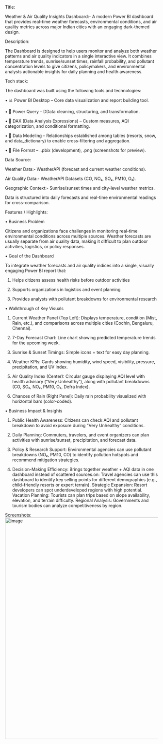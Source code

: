 Title:

Weather & Air Quality Insights Dashboard:-
A modern Power BI dashboard that provides real-time weather forecasts, environmental conditions, and air quality metrics across major Indian cities with an engaging dark-themed design.

Description:

The Dashboard is designed to help users monitor and analyze both weather patterns and air quality indicators in a single interactive view. It combines temperature trends, sunrise/sunset times, rainfall probability, and pollutant concentration levels to give citizens, policymakers, and environmental analysts actionable insights for daily planning and health awareness.

Tech stack:

The dashboard was built using the following tools and technologies:

• 📊 Power BI Desktop – Core data visualization and report building tool.

• 📂 Power Query – DData cleaning, structuring, and transformation.

• 🧠 DAX (Data Analysis Expressions) – Custom measures, AQI categorization, and conditional formatting.

• 📝 Data Modeling – Relationships established among tables (resorts, snow, and data_dictionary) to enable cross-filtering and aggregation.

• 📁 File Format – ..pbix (development), .png (screenshots for preview).

Data Source:

Weather Data:- WeatherAPI (forecast and current weather conditions).

Air Quality Data:- WeatherAPI Datasets (CO, NO₂, SO₂, PM10, O₃).

Geographic Context:- Sunrise/sunset times and city-level weather metrics.

Data is structured into daily forecasts and real-time environmental readings for cross-comparison.

Features / Highlights:

• Business Problem

Citizens and organizations face challenges in monitoring real-time environmental conditions across multiple sources. Weather forecasts are usually separate from air quality data, making it difficult to plan outdoor activities, logistics, or policy responses.

• Goal of the Dashboard

To integrate weather forecasts and air quality indices into a single, visually engaging Power BI report that:

1. Helps citizens assess health risks before outdoor activities

2. Supports organizations in logistics and event planning

3. Provides analysts with pollutant breakdowns for environmental research

• Walkthrough of Key Visuals

1. Current Weather Panel (Top Left): Displays temperature, condition (Mist, Rain, etc.), and comparisons across multiple cities (Cochin, Bengaluru, Chennai).

2. 7-Day Forecast Chart: Line chart showing predicted temperature trends for the upcoming week.

3. Sunrise & Sunset Timings: Simple icons + text for easy day planning.

4. Weather KPIs: Cards showing humidity, wind speed, visibility, pressure, precipitation, and UV index.

5. Air Quality Index (Center): Circular gauge displaying AQI level with health advisory (“Very Unhealthy”), along with pollutant breakdowns (CO, SO₂, NO₂, PM10, O₃, Defra Index).

6. Chances of Rain (Right Panel): Daily rain probability visualized with horizontal bars (color-coded).

• Business Impact & Insights

1. Public Health Awareness: Citizens can check AQI and pollutant breakdown to avoid exposure during “Very Unhealthy” conditions.

2. Daily Planning: Commuters, travelers, and event organizers can plan activities with sunrise/sunset, precipitation, and forecast data.

3. Policy & Research Support: Environmental agencies can use pollutant breakdowns (NO₂, PM10, CO) to identify pollution hotspots and recommend mitigation strategies.

4. Decision-Making Efficiency: Brings together weather + AQI data in one dashboard instead of scattered sources.on: Travel agencies can use this dashboard to identify key selling points for different demographics (e.g., child-friendly resorts or expert terrain). Strategic Expansion: Resort developers can spot underdeveloped regions with high potential. Vacation Planning: Tourists can plan trips based on slope availability, elevation, and terrain difficulty. Regional Analysis: Governments and tourism bodies can analyze competitiveness by region.

Screenshots:
<img width="1270" height="727" alt="image" src="https://github.com/user-attachments/assets/521b5af3-2bd1-4b3e-b4d9-a0112c9607c1" />

